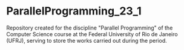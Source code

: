 # ParallelProgramming_23_1
Repository created for the discipline "Parallel Programming" of the Computer Science course at the Federal University of Rio de Janeiro (UFRJ), serving to store the works carried out during the period.
